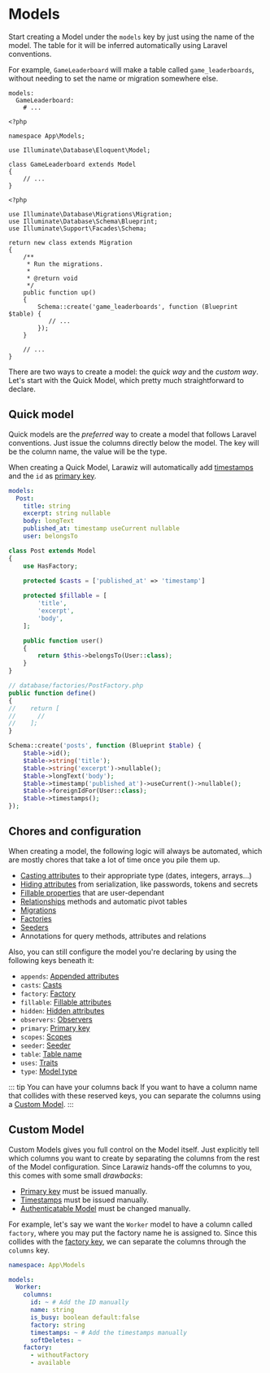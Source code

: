 # Models

Start creating a Model under the `models` key by just using the name of the model. The table for it will be inferred automatically using Laravel conventions.  

For example, `GameLeaderboard` will make a table called `game_leaderboards`, without needing to set the name or migration somewhere else.

```yaml{2}
models:
  GameLeaderboard:
    # ...
```

```php{7}
<?php

namespace App\Models;

use Illuminate\Database\Eloquent\Model;

class GameLeaderboard extends Model
{
    // ...
}
```

```php{16}
<?php

use Illuminate\Database\Migrations\Migration;
use Illuminate\Database\Schema\Blueprint;
use Illuminate\Support\Facades\Schema;

return new class extends Migration
{
    /**
     * Run the migrations.
     *
     * @return void
     */
    public function up()
    {
        Schema::create('game_leaderboards', function (Blueprint $table) {
           // ...
        });
    }
    
    // ...
}
```

There are two ways to create a model: the _quick way_ and the _custom way_. Let's start with the Quick Model, which pretty much straightforward to declare.

## Quick model

Quick models are the _preferred_ way to create a model that follows Laravel conventions. Just issue the columns directly below the model. The key will be the column name, the value will be the type.

When creating a Quick Model, Larawiz will automatically add [timestamps](model-columns/timestamps.md) and the `id` as [primary key](model-columns/primary-key.md).

```yaml
models:
  Post:
    title: string
    excerpt: string nullable
    body: longText
    published_at: timestamp useCurrent nullable
    user: belongsTo
```

```php
class Post extends Model
{
    use HasFactory;
    
    protected $casts = ['published_at' => 'timestamp']

    protected $fillable = [
        'title',
        'excerpt',
        'body',
    ];

    public function user()
    {
        return $this->belongsTo(User::class);
    }
}
```

```php
// database/factories/PostFactory.php
public function define()
{
//    return [
//      //  
//    ];
}
```

```php
Schema::create('posts', function (Blueprint $table) {
    $table->id();
    $table->string('title');
    $table->string('excerpt')->nullable();
    $table->longText('body');
    $table->timestamp('published_at')->useCurrent()->nullable();
    $table->foreignIdFor(User::class);
    $table->timestamps();
});
```

## Chores and configuration

When creating a model, the following logic will always be automated, which are mostly chores that take a lot of time once you pile them up.

* [Casting attributes](model-properties/casts.md) to their appropriate type (dates, integers, arrays...)
* [Hiding attributes](model-properties/hidden.md) from serialization, like passwords, tokens and secrets
* [Fillable properties](model-properties/fillable.md) that are user-dependant
* [Relationships](model-relations/index.md) methods and automatic pivot tables
* [Migrations](migrations.md)
* [Factories](model-properties/factories.md)
* [Seeders](model-properties/seeders.md)
* Annotations for query methods, attributes and relations

Also, you can still configure the model you're declaring by using the following keys beneath it:

* `appends`: [Appended attributes](model-properties/appends.md)
* `casts`: [Casts](model-properties/casts.md)
* `factory`: [Factory](model-properties/factories.md)
* `fillable`: [Fillable attributes](model-properties/fillable.md)
* `hidden`: [Hidden attributes](model-properties/hidden.md)
* `observers`: [Observers](model-properties/observers.md)
* `primary`: [Primary key](model-columns/primary-key.md)
* `scopes`: [Scopes](model-properties/scopes.md)
* `seeder`: [Seeder](model-properties/seeders.md)
* `table`: [Table name](model-properties/table.md)
* `uses`: [Traits](model-properties/traits.md)
* `type`: [Model type](model-properties/users.md)

::: tip You can have your columns back
If you want to have a column name that collides with these reserved keys, you can separate the columns using a [Custom Model](#custom-model).
:::

## Custom Model

Custom Models gives you full control on the Model itself. Just explicitly tell which columns you want to create by separating the columns from the rest of the Model configuration. Since Larawiz hands-off the columns to you, this comes with some small _drawbacks_:

* [Primary key](model-columns/primary-key.md) must be issued manually.
* [Timestamps](model-columns/timestamps.md) must be issued manually.
* [Authenticatable Model](model-properties/users.md) must be changed manually.

For example, let's say we want the `Worker` model to have a column called `factory`, where you may put the factory name he is assigned to. Since this collides with the [factory key](model-properties/factories.md), we can separate the columns through the `columns` key.

```yaml
namespace: App\Models

models:
  Worker:
    columns:
      id: ~ # Add the ID manually
      name: string
      is_busy: boolean default:false
      factory: string
      timestamps: ~ # Add the timestamps manually
      softDeletes: ~
    factory:
      - withoutFactory
      - available
```